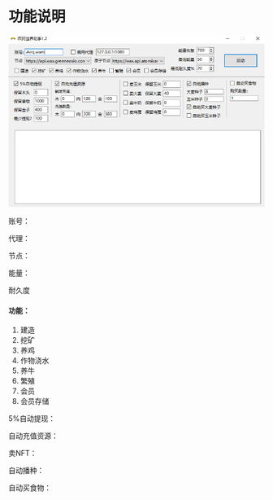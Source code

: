 # 功能说明

![](.gitbook/assets/image.png)

账号：

代理：

节点：

能量：

耐久度

#### 功能：

1. 建造
2. 挖矿
3. 养鸡
4. 作物浇水
5. 养牛
6. 繁殖
7. 会员
8. 会员存储

5%自动提现：

自动充值资源：

卖NFT：

自动播种：

自动买食物：



